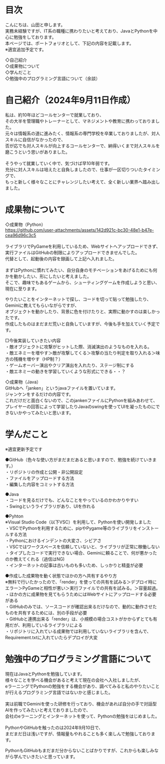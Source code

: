 
# 目次

こんにちは、山田と申します。<br>
実務未経験ですが、IT系の職種に携わりたいと考えており、JavaとPythonを中心に勉強をしております。<br>
本ページでは、ポートフォリオとして、下記の内容を記載します。<br>
※適宜追加予定です。

◇自己紹介<br>
◇成果物について<br>
◇学んだこと<br>
◇勉強中のプログラミング言語について（余談）<br>

# 自己紹介（2024年9月11日作成）
私は、約10年ほどコールセンターで就業しており、<br>
その大半を管理職やトレーナーとして、マネジメントや教育に携わっておりました。<br>
元々は情報系の道に進みたく、情報系の専門学校を卒業しておりましたが、対人スキルに自信がなかったので、<br>
否が応でも対人スキルが向上するコールセンターで、納得いくまで対人スキルを磨こうという思いがありました。<br>
<br>
そうやって就業していく中で、気づけば早10年弱です。<br>
充分に対人スキルは培えたと自負しましたので、仕事が一区切りついたタイミングで、<br>
もっと新しく様々なことにチャレンジしたい考えて、全く新しい業界へ踏み出しました。<br>

# 成果物について
 ◇成果物（Python） <br>
https://github.com/user-attachments/assets/142d921c-bc30-48e1-b47e-cea96d96c3c5
 <br> <br>
ライブラリでPyGameを利用しているため、Webサイトへアップロードできず、 <br>
実行ファイルはGitHubの制限によりアップロードできませんでした。<br>
代替として、起動後の内容を録画して上記へ入れました。<br>
<br>
まずはPythonに慣れてみたい、自分自身のモチベーションをあげるためにも何かを動かしたい、形にしたいと考えました。<br>
そこで、趣味でもあるゲームから、シューティングゲームを作成しようと思い、現在に至ります。<br>

やりたいことをインターネットで探し、コードを切って貼って勉強したり、Geminiに教えてもらいながらですが、<br>
オブジェクトを動かしたり、背景に色を付けたりと、実際に動かすのは楽しかったです。<br>
作成したものはまだまだ荒いと自負していますが、今後も手を加えていく予定です。<br>

□今後実装していきたい内容<br>
・敵オブジェクトに攻撃がヒットした際、消滅演出のようなものを入れる。<br>
・敵エネミーを増やす＞敵が攻撃してくる＞攻撃の当たり判定を取り入れる＞味方の残機を増やす（HP制？）<br>
・ゲームオーバー演出やクリア演出を入れたり、ステージ制にする<br>
・敵エネミーの動きを学習していくような形式にできる・・？<br>

◇成果物（Java）<br>
GitHubへ「janken」というjavaファイルを置いています。<br>
ジャンケンをするだけの内容です。<br>
これだけだと面白くないので、このjankenファイルにPythonを組みあわせて、<br>
プレイヤーの回答によって学習したりJavaのswingを使ってUIを凝ったものにできないかやってみたいと思います。<br>

# 学んだこと
※適宜更新予定です<br>

●GitHub（色々な使い方がまだまだあると思いますので、勉強を続けていきます。）<br>
・リポジトリの作成と公開・非公開設定<br>
・ファイルをアップロードする方法<br>
・編集した内容をコミットする方法<br>

●Java<br>
・コードを見るだけでも、どんなことをやっているのかわかりやすい<br>
・Swingというライブラリがあり、UIを作れる<br>

●Pyhton<br>
※Visual Studio Code（以下VSC）を利用して、Pythonを使い開発しました<br>
・VSCでPythonを利用するために、pipやPygame等のライブラリをインストールする方法<br>
・Pythonにおけるインデントの大変さ、シビアさ<br>
・VSCではワークスペースを信頼していないと、ライブラリが正常に稼働しない<br>
・タイプしたコードで実行できない場合、Geminiに頼ることで、何が悪かったのか教えてくれる（過信はNG)<br>
・インターネットの記事は古いものも多いため、しっかりと精査が必要<br>

●作成した成果物を動く状態でほかの方へ共有するやり方<br>
※無料で行いたかったので、「render」を使っての共有を試みる＞デプロイ時にエラー＞PyGameと相性が悪い＞実行ファイルでの共有を試みる。＞容量超過。<br>
・ほかの方に成果物を見てもらうためにはWebサイトにアップロードする必要がある<br>
・GitHubのみでは、ソースコードが確認出来るだけなので、動的に動作させたものを共有するためには、別の手段が必要<br>
・GitHubと連携出来る「render」は、小規模の場合コストがかからずとても有用だが、利用しているライブラリによる<br>
・リポジトリに入れている成果物では利用していないライブラリを含んで、Requirement.txtに入れていたらデプロイが大変<br>

# 勉強中のプログラミング言語について

現在はJavaとPythonを勉強しています。<br>
様々なことを学べる機会があると考えて現在の会社へ入社しましたが、<br>
eラーニングでPythonの勉強をする機会があり、調べてみると私のやりたいことが行えるプログラミング言語ではないかと感じました。<br>
<br>
実は前職でGeminiを使った研修を行っており、機会があれば自分の手で対話型AIを作ってみたいと考えておりましたので、<br>
会社のeラーニングとインターネットを使って、Pythonの勉強をはじめました。<br>
<br>
PythonやGitHubを触ったのは2024年9月10日で、<br>
まだまだ日は浅いですが、情報量もやれることも多く楽しんで勉強しております。<br>

PythonもGitHubもまだまだ分からないことばかりですが、これからも楽しみながら学んでいきたいと思っています。<br>
